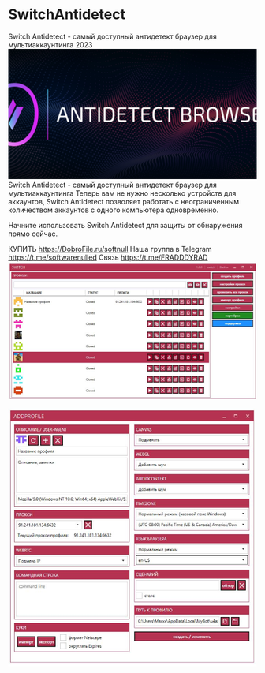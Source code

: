 # SwitchAntidetect
Switch Antidetect - самый доступный антидетект браузер для мультиаккаунтинга 2023
![alt text](https://github.com/moneyrobot2023/Switch-Antidetect/blob/main/1.png)
Switch Antidetect - самый доступный
антидетект браузер для мультиаккаунтинга
Теперь вам не нужно несколько устройств для аккаунтов, Switch Antidetect позволяет работать с неограниченным количеством аккаунтов с одного компьютера одновременно.

Начните использовать Switch Antidetect для защиты от обнаружения прямо сейчас.

КУПИТЬ https://DobroFile.ru/softnull
Наша группа в Telegram https://t.me/softwarenulled
Связь https://t.me/FRADDDYRAD
![alt text](https://github.com/moneyrobot2023/Switch-Antidetect/blob/main/main.jpg)

![alt text](https://github.com/moneyrobot2023/Switch-Antidetect/blob/main/profile.jpg)
